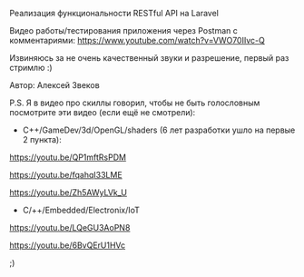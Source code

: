 Реализация функциональности RESTful API на Laravel

Видео работы/тестирования приложения через Postman с комментариями:
https://www.youtube.com/watch?v=VWO70IIvc-Q

Извиняюсь за не очень качественный звуки и разрешение, первый раз стримлю :)


Автор: Алексей Звеков

P.S.
Я в видео про скиллы говорил, чтобы не быть голословным посмотрите эти видео (если ещё не смотрели):

- С++/GameDev/3d/OpenGL/shaders (6 лет разработки ушло на первые 2 пункта):

https://youtu.be/QP1mftRsPDM

https://youtu.be/fqahqI33LME

https://youtu.be/Zh5AWyLVk_U

- С/++/Embedded/Electronix/IoT 

https://youtu.be/LQeGU3AoPN8

https://youtu.be/6BvQErU1HVc

;)

